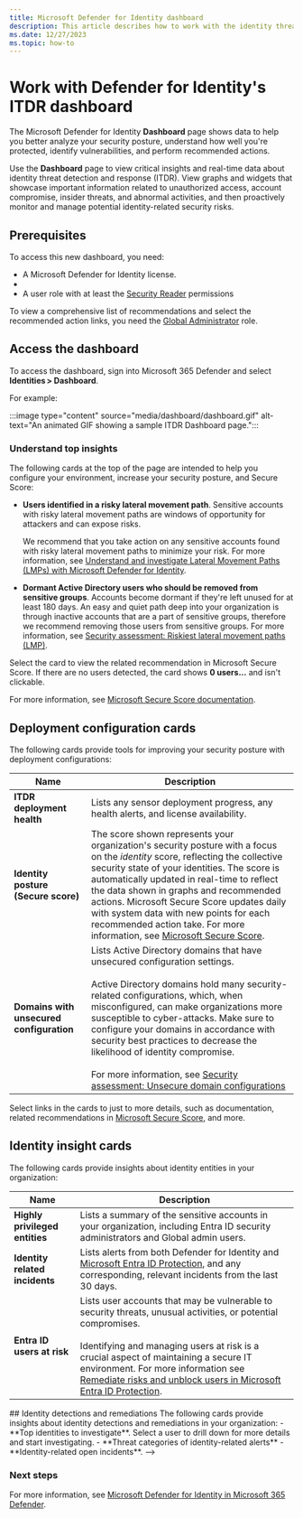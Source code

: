 ```yaml
---
title: Microsoft Defender for Identity dashboard
description: This article describes how to work with the identity threat detection and response (ITDR) dashboard in Microsoft 365 Defender.
ms.date: 12/27/2023
ms.topic: how-to
---
```


# Work with Defender for Identity's ITDR dashboard

The Microsoft Defender for Identity **Dashboard** page shows data to help you better analyze your security posture, understand how well you're protected, identify vulnerabilities, and perform recommended actions.

Use the **Dashboard** page to view critical insights and real-time data about identity threat detection and response (ITDR). View graphs and widgets that showcase important information related to unauthorized access, account compromise, insider threats, and abnormal activities, and then proactively monitor and manage potential identity-related security risks.

## Prerequisites

To access this new dashboard, you need:

- A  Microsoft Defender for Identity license.
- 
- A user role with at least the [Security Reader](/azure/active-directory/roles/permissions-reference#security-reader) permissions

To view a comprehensive list of recommendations and select the recommended action links, you need the [Global Administrator](/azure/active-directory/roles/permissions-reference#global-administrator) role.

## Access the dashboard

To access the dashboard, sign into Microsoft 365 Defender and select **Identities > Dashboard**.

For example:

:::image type="content" source="media/dashboard/dashboard.gif" alt-text="An animated GIF showing a sample ITDR Dashboard page.":::


### Understand top insights

The following cards at the top of the page are intended to help you configure your environment, increase your security posture, and Secure Score:

- **Users identified in a risky lateral movement path**. Sensitive accounts with risky lateral movement paths are windows of opportunity for attackers and can expose risks.

    We recommend that you take action on any sensitive accounts found with risky lateral movement paths to minimize your risk. For more information, see [Understand and investigate Lateral Movement Paths (LMPs) with Microsoft Defender for Identity](understand-lateral-movement-paths.md).

- **Dormant Active Directory users who should be removed from sensitive groups**. Accounts become dormant if they're left unused for at least 180 days. An easy and quiet path deep into your organization is through inactive accounts that are a part of sensitive groups, therefore we recommend removing those users from sensitive groups. For more information, see [Security assessment: Riskiest lateral movement paths (LMP)](security-assessment-riskiest-lmp.md).

Select the card to view the related recommendation in Microsoft Secure Score. If there are no users detected, the card shows **0 users...** and isn't clickable.

For more information, see [Microsoft Secure Score documentation](/microsoft-365/security/defender/microsoft-secure-score).

## Deployment configuration cards

The following cards provide tools for improving your security posture with deployment configurations:

|Name  |Description |
|---------|---------|
|**ITDR deployment health**     |  Lists any sensor deployment progress, any health alerts, and license availability.     |
|**Identity posture (Secure score)** | The score shown represents your organization's security posture with a focus on the *identity* score, reflecting the collective security state of your identities. The score is automatically updated in real-time to reflect the data shown in graphs and recommended actions. Microsoft Secure Score updates daily with system data with new points for each recommended action take. For more information, see [Microsoft Secure Score](/microsoft-365/security/defender/microsoft-secure-score). |
|**Domains with unsecured configuration**     |  Lists Active Directory domains that have unsecured configuration settings. <br><br>Active Directory domains hold many security-related configurations, which, when misconfigured, can make organizations more susceptible to cyber-attacks. Make sure to configure your domains in accordance with security best practices to decrease the likelihood of identity compromise.  <br><br>For more information, see [Security assessment: Unsecure domain configurations](security-assessment-unsecure-domain-configurations.md)       |

Select links in the cards to just to more details, such as documentation, related recommendations in [Microsoft Secure Score](/microsoft-365/security/defender/microsoft-secure-score), and more.

## Identity insight cards

The following cards provide insights about identity entities in your organization:

|Name  |Description |
|---------|---------|
| **Highly privileged entities** | Lists a summary of the sensitive accounts in your organization, including Entra ID security administrators and Global admin users. |
| **Identity related incidents** | Lists alerts from both Defender for Identity and [Microsoft Entra ID Protection](/azure/active-directory/identity-protection/overview-identity-protection), and any corresponding, relevant incidents from the last 30 days. |
| **Entra ID users at risk** | Lists user accounts that may be vulnerable to security threats, unusual activities, or potential compromises. <br><br>Identifying and managing users at risk is a crucial aspect of maintaining a secure IT environment. For more information see [Remediate risks and unblock users in Microsoft Entra ID Protection](/entra/id-protection/howto-identity-protection-remediate-unblock). |

<!-->
## Identity detections and remediations

The following cards provide insights about identity detections and remediations in your organization:

- **Top identities to investigate**. Select a user to drill down for more details and start investigating.
- **Threat categories of identity-related alerts** 
- **Identity-related open incidents**.
-->
### Next steps

For more information, see [Microsoft Defender for Identity in Microsoft 365 Defender](/microsoft-365/security/defender/microsoft-365-security-center-mdi?bc=/defender-for-identity/breadcrumb/toc.json&toc=/defender-for-identity/TOC.json).